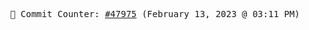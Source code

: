 <p align="center">
    <samp>
        📮 Commit Counter: <a href="https://github.com/Javascript-void0/Javascript-void0/commits/main">#47975</a> (February 13, 2023 @ 03:11 PM)
    </samp>
</p>